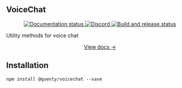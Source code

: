 ## VoiceChat

<div align="center">
  <a href="http://quenty.github.io/NevermoreEngine/">
    <img src="https://github.com/Quenty/NevermoreEngine/actions/workflows/docs.yml/badge.svg" alt="Documentation status" />
  </a>
  <a href="https://discord.gg/mhtGUS8">
    <img src="https://img.shields.io/discord/385151591524597761?color=5865F2&label=discord&logo=discord&logoColor=white" alt="Discord" />
  </a>
  <a href="https://github.com/Quenty/NevermoreEngine/actions">
    <img src="https://github.com/Quenty/NevermoreEngine/actions/workflows/build.yml/badge.svg" alt="Build and release status" />
  </a>
</div>

Utility methods for voice chat

<div align="center"><a href="https://quenty.github.io/NevermoreEngine/api/VoiceChatUtils">View docs →</a></div>

## Installation

```
npm install @quenty/voicechat --save
```
